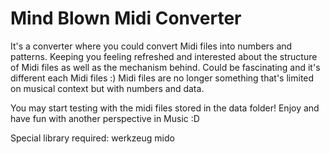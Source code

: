 # Mind Blown Midi Converter

It's a converter where you could convert Midi files into numbers and patterns.
Keeping you feeling refreshed and interested about the structure of Midi files as well as the mechanism behind. Could be fascinating and it's different each Midi files :)
Midi files are no longer something that's limited on musical context but with numbers and data.


You may start testing with the midi files stored in the data folder! Enjoy and have fun with another perspective in Music :D


Special library required: werkzeug
                          mido
